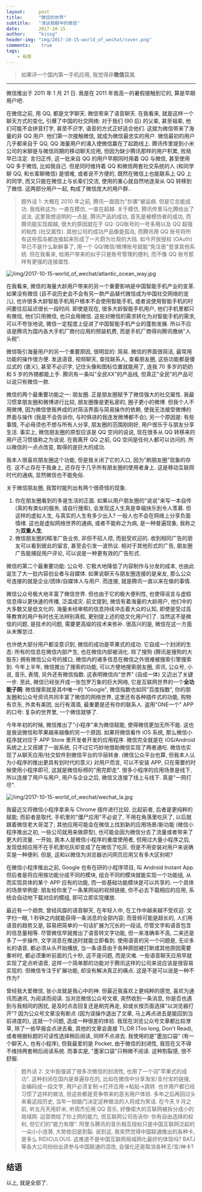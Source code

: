 ```yaml
---
layout:	    post
title:      "微信的世界"
subtitle:   "浅谈我眼中的微信"
date:       2017-10-15
author:     "kissg"
header-img: "img/2017-10-15-world_of_wechat/cover.png"
comments:    true
tags:
    - 有感
---
```


> 如果评一个国内第一手机应用, 我觉得非**微信**莫属.

---

微信推出于 2011 年 1 月 21 日. 我是在 2011 年我高一的暑假接触到它的, 算是早期用户吧.

在微信之前, 用 QQ, 都是文字聊天. 微信带来了语音聊天. 在我看来, 就是这样一个聊天方式的变化, 引爆了中国的社交网络: 对于我们 (90 后) 的父辈, 甚至祖辈, 他们可能不会拼音打字, 甚至不识字, 语音的方式正好适合他们. 这就为微信带来了海量的非 QQ 用户. 他们第一次接触微信, 就成为微信最忠实的用户. 微信最初的用户几乎都来自于 QQ, QQ 海量用户的涌入使微信赢在了起跑线上. 腾讯传里提到小米公司的米聊是与微信同期的移动聊天应用, 但因为缺少腾讯那样的用户积累, 败局早已注定. 言归正传, 这一批来自 QQ 的用户早期同时用着 QQ 与微信, 甚至使用 QQ 多于微信, 比如我自己. 但是同时维持着 QQ 和微信两套社交系统的人 (和同学聊 QQ, 和长辈聊微信) 是很难, 或者说不方便的, 既然在微信上也能联系上 QQ 上的同学, 而又只能在微信上与长辈们交流, 使用的重心就自然地逐渐从 QQ 转移到了微信. 这两部分用户一起, 构成了微信庞大的用户群..

> 题外话 1: 大概在 2010 年之前, 腾讯一直因为"抄袭"被诟病. 但是它总能成功. 我戏称这为: 一直在模仿, 一直在超越. 关于模仿, 腾讯传里马化腾给出了说法. 这里我想说明的一点是, 腾讯产品的成功, 首先是被模仿者的成功, 而腾讯能实现超越, 很大的原因就在于 QQ: QQ账号的一号多用以及 QQ 超强的粘性 (社交属性). 其他公司的成功产品像是孤岛, 而腾讯用 QQ 账号将所有这些孤岛都连接起来形成了一片蔚为壮观的大陆. 如今开放授权 (OAuth) 早已不是什么新鲜事了, 用一个 QQ/微信/微博账号就能"免注册"登录其他系统. 但在我看来, 给用户带来的似乎只是账号管理的便利, 而不像 QQ 账号那样有更强的连接属性.

![/img/2017-10-15-world_of_wechat/atlantic_ocean_way.jpg](/img/2017-10-15-world_of_wechat/atlantic_ocean_way.jpg)

在我看来, 微信的海量大龄用户带来的另一个重要影响是中国智能手机产业的变革. 如果没有微信 (且不说历史会不会有另一款产品替代微信成为中国社交网络的宠儿), 也许很多大龄智能手机用户根本不会使用智能手机, 或者说使用智能手机的时间要往后延迟很长一段时间. 即使是现在, 很多大龄智能手机用户, 他们手机里都只有微信, 他们只用微信, 也只会用微信. 这些对微信的需求转化为对智能手机的需求, 可以不夸张地说, 微信一定程度上促进了中国智能手机产业的蓬勃发展. 所以不应该是腾讯为国内各大手机厂商付应用的预装机费, 而是手机厂商得向腾讯缴纳"人头税".

微信吸引海量用户的另一个重要原因, 很明显的: 简易. 微信的界面很简洁, 最常用功能的操作很方便. 发送语音, 视频聊天, 查找联系人, 查看朋友圈, 这些功能都是傻瓜式的 (褒义), 甚至不必识字, 记住头像和图标位置就能用了, 连我 70 多岁的奶奶和 5 岁的外甥都能上手. 腾讯有一条叫"全民XX"的产品线, 但真正"全民"的产品可以说只有微信一款.

微信的两个最重要功能之一: 朋友圈. 正是朋友圈赋予了微信强大的社交属性. 我最习惯拿朋友圈和微博进行比较, 朋友圈像是更私密的, 圈子更小的微博. 但我个人不用微博, 因为微信使我养成的对简洁界面与简易操作的依赖, 使我无法接受微博的界面与操作 (我是不会告诉你, 与时俱进的我连发微博都不会); 另一个原因是: 有些事情, 不必毋须也不想与所有人分享, 朋友圈的范围刚刚好, 用户很乐于与朋友分享生活. 事实上, 微信朋友圈的原型应该是 QQ 空间的说说, 现在很多从 QQ 转移来的用户还习惯值称之为说说. 在我离开 QQ 之前, QQ 空间是任何人都可以访问的. 所以微信的一点点改变, 取得的是巨大的成功.

我本人很喜欢朋友圈这个功能, 但是我关闭了它的入口, 因为"刷朋友圈"现象的存在. 这不止存在于我身上, 还存在于几乎所有朋友圈的使用者身上. 这是移动互联网时代的通病, 显然微信也不能免俗.

关于微信朋友圈, 我暂时能列出有两个很奇怪的现象.

1. 你在朋友圈看到的多是生活的正面. 如果以用户朋友圈的"说说"来写一本自传 (真的有类似的服务, 请自行搜索), 会发现这人生真是幸福快乐到令人羡慕. 但这样的虚拟人生, 与真实的人生有多少出入? 一般人也不会在网络上分享负面情绪. 这也是虚拟网络世界的通病, 或者不能称之为病, 是一种普遍现象, 我称之为**双重人生**.
2. 微信朋友圈的精准广告业务, 非但不招人烦, 而挺受欢迎的. 收到相同广告的朋友可以看到彼此的留言, 甚至会引发一波热议. 相对于其他形式的广告, 朋友圈广告能捕捉用户评论, 可以说是一种更有效的广告形式.

微信的第二个最重要功能: 公众号. 它极大地降低了内容制作与分发的成本, 也由此诞生了大一批内容创业者与自媒体. 如果说聊天与朋友圈连接的是亲友, 那么公众号连接的就是企业/团体/自媒体人与用户. 而连接, 就是腾讯一直以来在做的事情.

微信公众号极大地丰富了微信世界. 但也由于它的极大便利性, 也使得谣言与虚假信息得以更快速的传播, 泛滥成灾. 前文提到, 微信有着海量的大龄用户, 他们中的大多数又是低文化的. 海量未经审核的信息持续冲击着大众的认知, 即使是受过高等教育的用户有时也无法辨别真假, 更别提上述的低文化用户们了. 当然这不是微信的问题, 是技术的问题, 需要更高级的技术来弥补. 很高兴的是, 微信在这一方面从未懈怠过.

也许绝大部分用户都没意识到, 微信的成功是苹果式的成功. 它自成一个封闭的生态: 所有的信息在微信内部产生, 也在微信内部被消化. 除了搜狗 (腾讯是搜狗的大股东) 拥有微信公众号的接口, 微信内的诸多信息在微信之外很难被搜索引擎搜索到. 今年上半年, 微信推出了搜索的功能, 可以方便地搜索朋友圈, 资讯, 公众号, 小说, 音乐, 表情, 另外还有微信指数. 这表明微信向"世界" (自成一体) 又迈出了关键一步. 至此, 微信已经张开成一张包罗万象的巨大网络, 它是互联网世界的一个**全功能子网**: 微信搜索就是其中唯一的 "Google", 微信指数也如同"百度指数", 你的朋友圈和公众号资讯共同丰富了微信的网络世界, 这里还有各种插件式的功能, 购物有京东, 外卖有美团, 出行有滴滴, 最重要是还有你的联系人. 盗用"ONE一个" APP 的口号: 复杂的世界里, 一个微信就够了.

今年年初的时候, 微信推出了"小程序"来为微信赋能, 使得微信更加无所不能. 这也是我说微信和苹果越来越像的另一个原因. 如果将微信看作 iOS 系统, 那么微信小程序就对应于 APP Store 里开发者开发的应用程序. 微信完全就是在 iOS/Android 系统之上又搭建了一层系统, 只不过它巧妙地借助微信实现了两者通吃. 微信也实现了从聊天应用/社交软件到微信平台的华丽转身. (微信公众平台也算, 但我本人认为小程序的推出更具有划时代的意义) 对用户而言, 可以不安装 APP, 只在需要的时候使用小程序即可, 这就是微信标榜的"用完即走". 很多小程序的应用场景是线下, 所以连接了用户与用户, 用户与企业之后, 微信又连接了线上与线下. 真是"一网打尽".

![/img/2017-10-15-world_of_wechat/wechat_la.jpg](/img/2017-10-15-world_of_wechat/wechat_la.jpg)

我最近又将微信小程序拿来与 Chrome 插件进行比较. 比起前者, 后者是更纯粹的赋能; 而前者是取代. 手机里的"僵尸应用"不必说了, 不用在角落里吃灰了, 以后就跟着微信老大哥混了; 其他应用可能会在微信上找到新的应用场景/新功能 (微信小程序推出之初, 一些公司就用来做原型), 也可能会因为微信分去了流量或者带来了更大的流量. 一开始, 我本人是微信小程序的重度使用者, 但用过大量小程序之后, 发现低频应用不在手机里吃灰却变成了在微信了吃灰. 但是不用安装对用户来说确实是一种便利. 但是, 这和以微信为浏览器访问网页应用又有多大区别呢?

在微信小程序推出之前, Google 也有在研的小程序项目, 叫 Android Instant App. 但后者是将应用按功能分成不同的模块, 组合不同的模块就能实现一个功能组, 从而实现具体的某个 APP 应有的功能, 而一些基础功能模块是可以共享的. 一个具体的场景举例是: 朋友给你发了一条某网站的视频链接, 你不必去下载相应的应用, 系统会自动地下载对应的模组, 即可立即实现播放.

最近有一个趋势, 曾经风靡的语音聊天, 在年轻人中, 在工作中越来越不受欢迎. 文字扫一眼, 1 秒钟之内就能获得一条消息的全部内容; 而音频可能是超长的, 人们用语音的趋势又是, 容易把简单的一句话扩展为冗长的一段话, 尽管文字和语音包含的信息量相等. 尽管微信早就推出了语音转文字功能, 但一来准确率不高, 二来还是多了一步操作, 文字消息在推送时就能立即看到. 使用语音的另一个问题是, 无论多长的语音, 都必须从头开始播放, 当一条语音由于各种原因被打断或其他原因需要重听时, 都必须重听前面的几十秒, 这不是问题, 而是灾难. 一些语音聊天应用早就实现了定点听语音, 这样一个简单那的功能对于腾讯这样的公司来说应该是很容易实现的. 但微信专注于扩展功能, 却没有解决真正的痛点. 这是不是可以说是一种不作为?

曾经我大爱微信, 张小龙就是我心中的神. 但最近我喜欢上更纯粹的感觉, 喜欢为通讯而通讯, 为阅读而阅读. 当浏览微信公众号文章, 突然收到一条消息, 你是否也遇到与我相同的困扰, 是及时点击回复还是刷完再走, 抑或长按页面选择"以浏览器打开"? 因为公众号文章没有断点 (因为误操作退出了文章, 马上再点进去是能回到当前进度的), 这就一个问题, 造成一种很差的体验. 我现在浏览公众号文章都比较潦草, 除了一些早报会点进去看, 其他的文章会直接 TL;DR (Too long, Don't Read), 或者根据标题的可读性选择稍后阅读, 同样不点进去. 我使用的是"墨加口袋" (有一个聊天人, 也有小程序), 但我最爱的是 Pocket, 由于微信的封闭性, 我现在又不得不维持两套稍后阅读系统. 而事实是, "墨家口袋"只稍微不阅读. 这种割裂感, 很不舒服.

> 题外话 2: 文中我强调了很多次微信的封闭性, 也用了一个词"苹果式的成功". 这种封闭在国内是普遍存在的, 比如在微信中分享淘宝/支付宝的链接, 会编码成一段文字, 用户必须复制->打开应用->粘贴->跳转. 也许用户都已经习惯了这样的做法, 但这些都是竞争带来的恶劣用户体验. 多年之后再回过头来看这段历史, 当年一拍脑门决定这种做法的人将成为笑话. 在今天 9 月之前, 听五月天用虾米, 听周杰伦用 QQ 音乐, 好像偌大的互联网被拆分成小的局域网. 运营商给了你上网的能力, 但互联网公司告诉你: 你有自由选择的权利, 但它们的"能力有限". 阿里与腾讯的音乐相互授权只是中国互联网泛起的一朵小小涟漪, 大势依旧是割裂. 说到这, 我突然觉得中国联通推出的各种卡, 是多么 RIDICULOUS. 这难道不是中国互联网局域网化最好的体现吗? BATJ 等各大公司纷纷出资参与中国联通的混改, 会强化还是取消各种王/宝/神卡?

## 结语

以上, 就是全部了.
